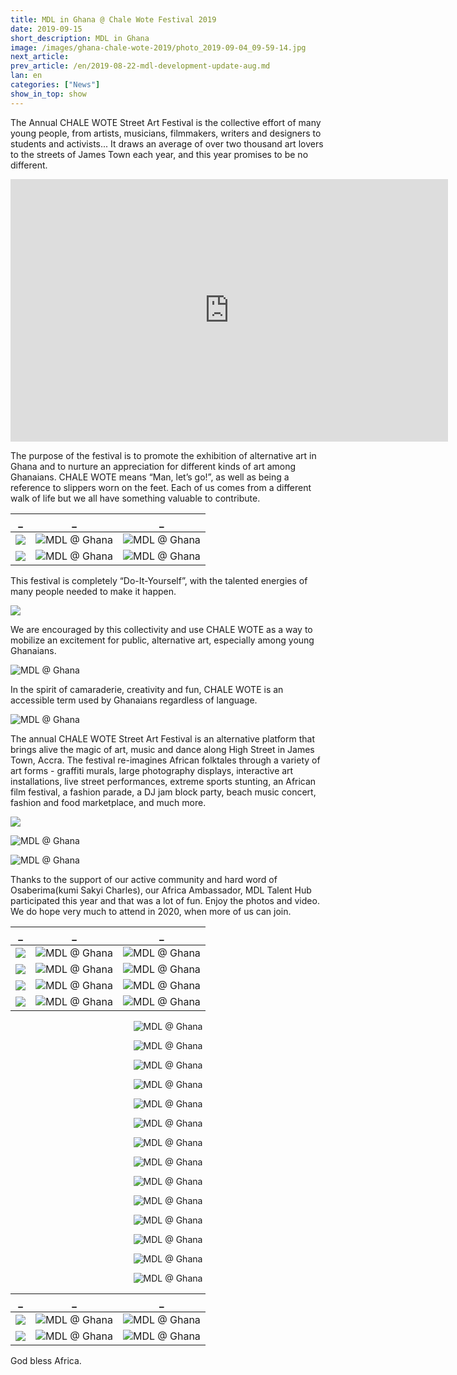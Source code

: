 ```yaml
---
title: MDL in Ghana @ Chale Wote Festival 2019
date: 2019-09-15
short_description: MDL in Ghana
image: /images/ghana-chale-wote-2019/photo_2019-09-04_09-59-14.jpg
next_article:
prev_article: /en/2019-08-22-mdl-development-update-aug.md
lan: en
categories: ["News"]
show_in_top: show
---
```



The Annual CHALE WOTE Street Art Festival is the collective effort of many young people, from artists, musicians, filmmakers, writers and designers to students and activists... It draws an average of over two thousand art lovers to the streets of James Town each year, and this year promises to be no different.

<iframe width="700" height="420" src="https://www.youtube.com/embed/cQWzXJN-C8M" frameborder="0" allow="accelerometer; autoplay; encrypted-media; gyroscope; picture-in-picture" allowfullscreen></iframe>

The purpose of the festival is to promote the exhibition of alternative art in Ghana and to nurture an appreciation for different kinds of art among Ghanaians. CHALE WOTE means “Man, let’s go!”, as well as being a reference to slippers worn on the feet. Each of us comes from a different walk of life but we all have something valuable to contribute.


  _              |   _ |   _
  :-------------------------:|:-------------------------:|:-------------------------:
  ![](/images/ghana-chale-wote-2019/photo_2019-09-04_09-58-37.jpg) |  ![MDL @ Ghana](/images/ghana-chale-wote-2019/photo_2019-09-04_09-58-40.jpg) |  ![MDL @ Ghana](/images/ghana-chale-wote-2019/photo_2019-09-04_09-58-50.jpg)
  ![](/images/ghana-chale-wote-2019/photo_2019-09-04_09-58-53.jpg) |  ![MDL @ Ghana](/images/ghana-chale-wote-2019/photo_2019-09-04_09-59-03.jpg) |  ![MDL @ Ghana](/images/ghana-chale-wote-2019/photo_2019-09-04_09-59-08.jpg)


This festival is completely “Do-It-Yourself”, with the talented energies of many people needed to make it happen.


  ![](/images/ghana-chale-wote-2019/photo_2019-09-04_09-58-57.jpg)

   We are encouraged by this collectivity and use CHALE WOTE as a way to mobilize an excitement for public, alternative art, especially among young Ghanaians.

  ![MDL @ Ghana](/images/ghana-chale-wote-2019/photo_2019-09-04_09-59-00.jpg)

  In the spirit of camaraderie, creativity and fun, CHALE WOTE is an accessible term used by Ghanaians regardless of language.

  ![MDL @ Ghana](/images/ghana-chale-wote-2019/photo_2019-09-04_09-59-35.jpg)


The annual CHALE WOTE Street Art Festival is an alternative platform that brings alive the magic of art, music and dance along High Street in James Town, Accra. The festival re-imagines African folktales through a variety of art forms - graffiti murals, large photography displays, interactive art installations, live street performances, extreme sports stunting, an African film festival, a fashion parade, a DJ jam block party, beach music concert, fashion and food marketplace,  and much more.


  ![](/images/ghana-chale-wote-2019/photo_2019-09-04_10-00-52.jpg)

  ![MDL @ Ghana](/images/ghana-chale-wote-2019/photo_2019-09-04_10-00-43.jpg)

  ![MDL @ Ghana](/images/ghana-chale-wote-2019/photo_2019-09-04_10-00-40.jpg)

Thanks to the support of our active community and hard word of Osaberima(kumi Sakyi Charles), our Africa Ambassador, MDL Talent Hub participated this year and that was a lot of fun. Enjoy the photos and video. We do hope very much to attend in 2020, when more of us can join.


_              |   _ |   _
:-------------------------:|:-------------------------:|:-------------------------:
![](/images/ghana-chale-wote-2019/photo_2019-09-04_10-00-49.jpg) |  ![MDL @ Ghana](/images/ghana-chale-wote-2019/photo_2019-09-04_10-00-47.jpg) |  ![MDL @ Ghana](/images/ghana-chale-wote-2019/photo_2019-09-04_10-00-36.jpg)
![](/images/ghana-chale-wote-2019/photo_2019-09-04_10-00-32.jpg) |  ![MDL @ Ghana](/images/ghana-chale-wote-2019/photo_2019-09-04_10-00-29.jpg) |  ![MDL @ Ghana](/images/ghana-chale-wote-2019/photo_2019-09-04_10-00-05.jpg)
![](/images/ghana-chale-wote-2019/photo_2019-09-04_10-00-01.jpg) |  ![MDL @ Ghana](/images/ghana-chale-wote-2019/photo_2019-09-04_09-59-58.jpg) |  ![MDL @ Ghana](/images/ghana-chale-wote-2019/photo_2019-09-04_09-59-56.jpg)
![](/images/ghana-chale-wote-2019/photo_2019-09-04_09-59-52.jpg) |  ![MDL @ Ghana](/images/ghana-chale-wote-2019/photo_2019-09-04_09-59-48.jpg) |  ![MDL @ Ghana](/images/ghana-chale-wote-2019/photo_2019-09-04_09-59-46.jpg)


<center>

  ![MDL @ Ghana](/images/ghana-chale-wote-2019/photo_2019-09-04_10-00-38.jpg)

  ![MDL @ Ghana](/images/ghana-chale-wote-2019/photo_2019-09-04_10-00-26.jpg)

  ![MDL @ Ghana](/images/ghana-chale-wote-2019/photo_2019-09-04_10-00-21.jpg)

  ![MDL @ Ghana](/images/ghana-chale-wote-2019/photo_2019-09-04_10-00-18.jpg)

  ![MDL @ Ghana](/images/ghana-chale-wote-2019/photo_2019-09-04_10-00-16.jpg)

  ![MDL @ Ghana](/images/ghana-chale-wote-2019/photo_2019-09-04_10-00-13.jpg)

  ![MDL @ Ghana](/images/ghana-chale-wote-2019/photo_2019-09-04_10-00-11.jpg)

  ![MDL @ Ghana](/images/ghana-chale-wote-2019/photo_2019-09-04_10-00-08.jpg)

  ![MDL @ Ghana](/images/ghana-chale-wote-2019/photo_2019-09-04_10-00-03.jpg)

  ![MDL @ Ghana](/images/ghana-chale-wote-2019/photo_2019-09-04_09-59-54.jpg)

  ![MDL @ Ghana](/images/ghana-chale-wote-2019/photo_2019-09-04_09-59-50.jpg)

  ![MDL @ Ghana](/images/ghana-chale-wote-2019/photo_2019-09-04_09-59-43.jpg)

  ![MDL @ Ghana](/images/ghana-chale-wote-2019/photo_2019-09-04_09-59-35.jpg)

  ![MDL @ Ghana](/images/ghana-chale-wote-2019/photo_2019-09-04_09-59-30.jpg)

</center>

  _              |   _ |   _
  :-------------------------:|:-------------------------:|:-------------------------:
  ![](/images/ghana-chale-wote-2019/photo_2019-09-04_09-59-45.jpg) |  ![MDL @ Ghana](/images/ghana-chale-wote-2019/photo_2019-09-04_09-59-41.jpg) |  ![MDL @ Ghana](/images/ghana-chale-wote-2019/photo_2019-09-04_09-59-33.jpg)
  ![](/images/ghana-chale-wote-2019/photo_2019-09-04_09-59-28.jpg) |  ![MDL @ Ghana](/images/ghana-chale-wote-2019/photo_2019-09-04_09-59-26.jpg) |  ![MDL @ Ghana](/images/ghana-chale-wote-2019/photo_2019-09-04_09-59-24.jpg)

God bless Africa.
